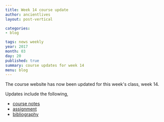 ```yaml
---
title: Week 14 course update
author: ancientlives
layout: post-vertical

categories:
- blog

tags: news weekly
year: 2017
month: 03
day: 20
published: true
summary: course updates for week 14
menu: blog
---
```


The course website has now been updated for this week's class, week 14.

Updates include the following,

* [course notes](/notes)
* [assignment](/assignments)
* [bibliography](/bibliography)
